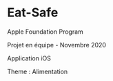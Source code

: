 # Eat-Safe
Apple Foundation Program 

Projet en équipe - Novembre 2020 

Application iOS 

Theme : Alimentation 
